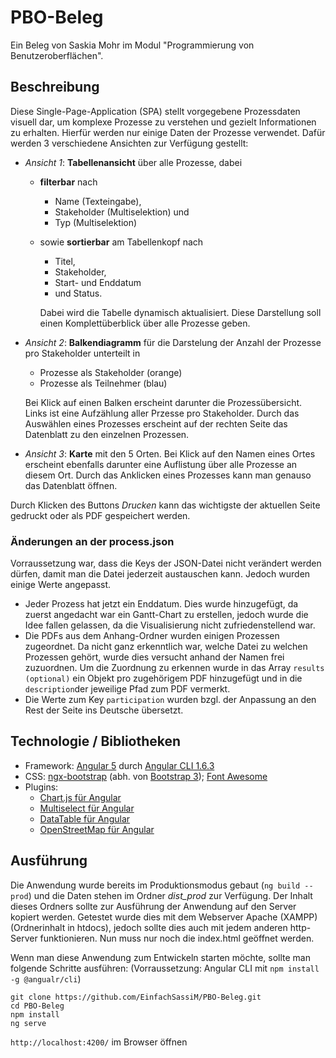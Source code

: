 # PBO-Beleg
Ein Beleg von Saskia Mohr im Modul "Programmierung von Benutzeroberflächen".
## Beschreibung
Diese Single-Page-Application (SPA) stellt vorgegebene Prozessdaten visuell dar, um komplexe Prozesse zu verstehen und gezielt Informationen zu erhalten. Hierfür werden nur einige Daten der Prozesse verwendet. Dafür werden 3 verschiedene Ansichten zur Verfügung gestellt:

- *Ansicht 1*: **Tabellenansicht** über alle Prozesse, dabei 
    - **filterbar** nach 
        - Name (Texteingabe), 
        - Stakeholder (Multiselektion)  und
        - Typ (Multiselektion)
    - sowie **sortierbar** am Tabellenkopf nach
        - Titel,
        - Stakeholder,
        - Start- und Enddatum
        - und Status.         

        Dabei wird die Tabelle dynamisch aktualisiert. Diese Darstellung soll einen Komplettüberblick über alle Prozesse geben.
- *Ansicht 2*: **Balkendiagramm** für die Darstelung der Anzahl der Prozesse pro Stakeholder unterteilt in
    - Prozesse als Stakeholder (orange)
    - Prozesse als Teilnehmer (blau)    

    Bei Klick auf einen Balken erscheint darunter die Prozessübersicht. Links ist eine Aufzählung aller Przesse pro Stakeholder. Durch das Auswählen eines Prozesses erscheint auf der rechten Seite das Datenblatt zu den einzelnen Prozessen.

- *Ansicht 3*: **Karte** mit den 5 Orten. Bei Klick auf den Namen eines Ortes erscheint ebenfalls darunter eine Auflistung über alle Prozesse an diesem Ort. Durch das Anklicken eines Prozesses kann man genauso das Datenblatt öffnen. 


Durch Klicken des Buttons *Drucken* kann das wichtigste der aktuellen Seite gedruckt oder als PDF gespeichert werden.

### Änderungen an der process.json          
Vorraussetzung war, dass die Keys der JSON-Datei nicht verändert werden dürfen, damit man die Datei jederzeit austauschen kann. Jedoch wurden einige Werte angepasst.
- Jeder Prozess hat jetzt ein Enddatum. Dies wurde hinzugefügt, da zuerst angedacht war ein Gantt-Chart zu erstellen, jedoch wurde die Idee fallen gelassen, da die Visualisierung nicht zufriedenstellend war.
- Die PDFs aus dem Anhang-Ordner wurden einigen Prozessen zugeordnet. Da nicht ganz erkenntlich war, welche Datei zu welchen Prozessen gehört, wurde dies versucht anhand der Namen frei zuzuordnen. Um die Zuordnung zu erkennen wurde in das Array `results (optional)` ein Objekt pro zugehörigem PDF hinzugefügt und in die `description`der jeweilige Pfad zum PDF vermerkt.
- Die Werte zum Key `participation` wurden bzgl. der Anpassung an den Rest der Seite ins Deutsche übersetzt.

## Technologie / Bibliotheken

- Framework: [Angular 5](https://angular.io) durch [Angular CLI 1.6.3](https://cli.angular.io)
- CSS: [ngx-bootstrap](https://valor-software.com/ngx-bootstrap/#/) (abh. von [Bootstrap 3](http://getbootstrap.com/docs/3.3/)); [Font Awesome](https://fontawesome.com)
- Plugins: 
    - [Chart.js für Angular](https://github.com/emn178/angular2-chartjs) 
    - [Multiselect für Angular](https://cuppalabs.github.io/components/multiselectDropdown/)
    - [DataTable für Angular](https://github.com/mariuszfoltak/angular2-datatable)
    - [OpenStreetMap für Angular](https://github.com/quentin-ol/ngx-openlayers)

## Ausführung
Die Anwendung wurde bereits im Produktionsmodus gebaut (`ng build --prod`) und die Daten stehen im Ordner *dist_prod* zur Verfügung. Der Inhalt dieses Ordners sollte zur Ausführung der Anwendung auf den Server kopiert werden. Getestet wurde dies mit dem Webserver Apache (XAMPP) (Ordnerinhalt in htdocs), jedoch sollte dies auch mit jedem anderen http-Server funktionieren. Nun muss nur noch die index.html geöffnet werden.

Wenn man diese Anwendung zum Entwickeln starten möchte, sollte man folgende Schritte ausführen:              (Vorraussetzung: Angular CLI mit `npm install -g @angualr/cli`)
```
git clone https://github.com/EinfachSassiM/PBO-Beleg.git
cd PBO-Beleg
npm install
ng serve
```
`http://localhost:4200/` im Browser öffnen

